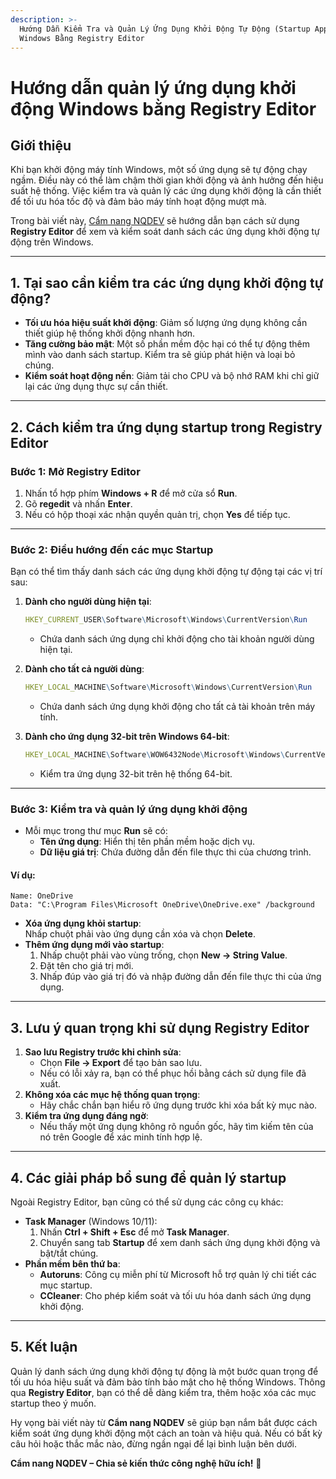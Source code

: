 ```yaml
---
description: >-
  Hướng Dẫn Kiểm Tra và Quản Lý Ứng Dụng Khởi Động Tự Động (Startup Apps) Trên
  Windows Bằng Registry Editor
---
```


# Hướng dẫn quản lý ứng dụng khởi động Windows bằng Registry Editor

## **Giới thiệu**

Khi bạn khởi động máy tính Windows, một số ứng dụng sẽ tự động chạy ngầm. Điều này có thể làm chậm thời gian khởi động và ảnh hưởng đến hiệu suất hệ thống. Việc kiểm tra và quản lý các ứng dụng khởi động là cần thiết để tối ưu hóa tốc độ và đảm bảo máy tính hoạt động mượt mà.

Trong bài viết này, [Cẩm nang NQDEV](../) sẽ hướng dẫn bạn cách sử dụng **Registry Editor** để xem và kiểm soát danh sách các ứng dụng khởi động tự động trên Windows.

***

## **1. Tại** sao cần kiểm tra các ứng dụng khởi động tự động?

* **Tối ưu hóa hiệu suất khởi động**: Giảm số lượng ứng dụng không cần thiết giúp hệ thống khởi động nhanh hơn.
* **Tăng cường bảo mật**: Một số phần mềm độc hại có thể tự động thêm mình vào danh sách startup. Kiểm tra sẽ giúp phát hiện và loại bỏ chúng.
* **Kiểm soát hoạt động nền**: Giảm tải cho CPU và bộ nhớ RAM khi chỉ giữ lại các ứng dụng thực sự cần thiết.

***

## **2. Cách** kiểm tra ứng dụng startup trong Registry Editor

### **Bước 1: Mở Registry Editor**

1. Nhấn tổ hợp phím **Windows + R** để mở cửa sổ **Run**.
2. Gõ **regedit** và nhấn **Enter**.
3. Nếu có hộp thoại xác nhận quyền quản trị, chọn **Yes** để tiếp tục.

***

### **Bước 2: Điều** hướng đến các mục Startup

Bạn có thể tìm thấy danh sách các ứng dụng khởi động tự động tại các vị trí sau:

1.  **Dành cho người dùng hiện tại**:

    ```mathematica
    HKEY_CURRENT_USER\Software\Microsoft\Windows\CurrentVersion\Run
    ```

    * Chứa danh sách ứng dụng chỉ khởi động cho tài khoản người dùng hiện tại.
2.  **Dành cho tất cả người dùng**:

    ```mathematica
    HKEY_LOCAL_MACHINE\Software\Microsoft\Windows\CurrentVersion\Run
    ```

    * Chứa danh sách ứng dụng khởi động cho tất cả tài khoản trên máy tính.
3.  **Dành cho ứng dụng 32-bit trên Windows 64-bit**:

    ```mathematica
    HKEY_LOCAL_MACHINE\Software\WOW6432Node\Microsoft\Windows\CurrentVersion\Run
    ```

    * Kiểm tra ứng dụng 32-bit trên hệ thống 64-bit.

***

### **Bước 3: Kiểm** tra và quản lý ứng dụng khởi động

* Mỗi mục trong thư mục **Run** sẽ có:
  * **Tên ứng dụng**: Hiển thị tên phần mềm hoặc dịch vụ.
  * **Dữ liệu giá trị**: Chứa đường dẫn đến file thực thi của chương trình.

#### **Ví dụ:**

```vbnet
Name: OneDrive  
Data: "C:\Program Files\Microsoft OneDrive\OneDrive.exe" /background
```

* **Xóa ứng dụng khỏi startup**:\
  Nhấp chuột phải vào ứng dụng cần xóa và chọn **Delete**.
* **Thêm ứng dụng mới vào startup**:
  1. Nhấp chuột phải vào vùng trống, chọn **New -> String Value**.
  2. Đặt tên cho giá trị mới.
  3. Nhấp đúp vào giá trị đó và nhập đường dẫn đến file thực thi của ứng dụng.

***

## **3. Lưu** ý quan trọng khi sử dụng Registry Editor

1. **Sao lưu Registry trước khi chỉnh sửa**:
   * Chọn **File -> Export** để tạo bản sao lưu.
   * Nếu có lỗi xảy ra, bạn có thể phục hồi bằng cách sử dụng file đã xuất.
2. **Không xóa các mục hệ thống quan trọng**:
   * Hãy chắc chắn bạn hiểu rõ ứng dụng trước khi xóa bất kỳ mục nào.
3. **Kiểm tra ứng dụng đáng ngờ**:
   * Nếu thấy một ứng dụng không rõ nguồn gốc, hãy tìm kiếm tên của nó trên Google để xác minh tính hợp lệ.

***

## **4. Các** giải pháp bổ sung để quản lý startup

Ngoài Registry Editor, bạn cũng có thể sử dụng các công cụ khác:

* **Task Manager** (Windows 10/11):
  1. Nhấn **Ctrl + Shift + Esc** để mở **Task Manager**.
  2. Chuyển sang tab **Startup** để xem danh sách ứng dụng khởi động và bật/tắt chúng.
* **Phần mềm bên thứ ba**:
  * **Autoruns**: Công cụ miễn phí từ Microsoft hỗ trợ quản lý chi tiết các mục startup.
  * **CCleaner**: Cho phép kiểm soát và tối ưu hóa danh sách ứng dụng khởi động.

***

## **5. Kết luận**

Quản lý danh sách ứng dụng khởi động tự động là một bước quan trọng để tối ưu hóa hiệu suất và đảm bảo tính bảo mật cho hệ thống Windows. Thông qua **Registry Editor**, bạn có thể dễ dàng kiểm tra, thêm hoặc xóa các mục startup theo ý muốn.

Hy vọng bài viết này từ **Cẩm nang NQDEV** sẽ giúp bạn nắm bắt được cách kiểm soát ứng dụng khởi động một cách an toàn và hiệu quả. Nếu có bất kỳ câu hỏi hoặc thắc mắc nào, đừng ngần ngại để lại bình luận bên dưới.

**Cẩm nang NQDEV – Chia sẻ kiến thức công nghệ hữu ích!** 🚀
